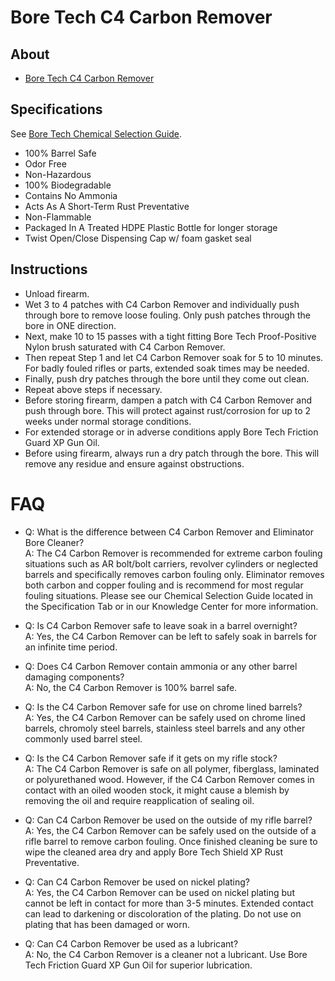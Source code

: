 # Bore Tech C4 Carbon Remover

## About

* [Bore Tech C4 Carbon Remover](https://www.boretech.com/products/c4-carbon-remover)

## Specifications

See [Bore Tech Chemical Selection Guide](https://github.com/CumpsD/second-brain/raw/main/assets/shooting/boretech/Chemical-Selection-Guide.pdf).

* 100% Barrel Safe
* Odor Free
* Non-Hazardous
* 100% Biodegradable
* Contains No Ammonia
* Acts As A Short-Term Rust Preventative
* Non-Flammable
* Packaged In A Treated HDPE Plastic Bottle for longer storage
* Twist Open/Close Dispensing Cap w/ foam gasket seal

## Instructions

* Unload firearm.
* Wet 3 to 4 patches with C4 Carbon Remover and individually push through bore to remove loose fouling. Only push patches through the bore in ONE direction.
* Next, make 10 to 15 passes with a tight fitting Bore Tech Proof-Positive Nylon brush saturated with C4 Carbon Remover.
* Then repeat Step 1 and let C4 Carbon Remover soak for 5 to 10 minutes. For badly fouled rifles or parts, extended soak times may be needed.
* Finally, push dry patches through the bore until they come out clean.
* Repeat above steps if necessary.
* Before storing firearm, dampen a patch with C4 Carbon Remover and push through bore. This will protect against rust/corrosion for up to 2 weeks under normal storage conditions.
* For extended storage or in adverse conditions apply Bore Tech Friction Guard XP Gun Oil.
* Before using firearm, always run a dry patch through the bore. This will remove any residue and ensure against obstructions.

# FAQ

* Q: What is the difference between C4 Carbon Remover and Eliminator Bore Cleaner? \
  A: The C4 Carbon Remover is recommended for extreme carbon fouling situations such as AR bolt/bolt carriers, revolver cylinders or neglected barrels and specifically removes carbon fouling only. Eliminator removes both carbon and copper fouling and is recommend for most regular fouling situations. Please see our Chemical Selection Guide located in the Specification Tab or in our Knowledge Center for more information.

* Q: Is C4 Carbon Remover safe to leave soak in a barrel overnight? \
  A: Yes, the C4 Carbon Remover can be left to safely soak in barrels for an infinite time period.

* Q: Does C4 Carbon Remover contain ammonia or any other barrel damaging components? \
  A: No, the C4 Carbon Remover is 100% barrel safe.

* Q: Is the C4 Carbon Remover safe for use on chrome lined barrels? \
  A: Yes, the C4 Carbon Remover can be safely used on chrome lined barrels, chromoly steel barrels, stainless steel barrels and any other commonly used barrel steel.

* Q: Is the C4 Carbon Remover safe if it gets on my rifle stock? \
  A: The C4 Carbon Remover is safe on all polymer, fiberglass, laminated or polyurethaned wood. However, if the C4 Carbon Remover comes in contact with an oiled wooden stock, it might cause a blemish by removing the oil and require reapplication of sealing oil.

* Q: Can C4 Carbon Remover be used on the outside of my rifle barrel? \
  A: Yes, the C4 Carbon Remover can be safely used on the outside of a rifle barrel to remove carbon fouling. Once finished cleaning be sure to wipe the cleaned area dry and apply Bore Tech Shield XP Rust Preventative.

* Q: Can C4 Carbon Remover be used on nickel plating? \
  A: Yes, the C4 Carbon Remover can be used on nickel plating but cannot be left in contact for more than 3-5 minutes. Extended contact can lead to darkening or discoloration of the plating. Do not use on plating that has been damaged or worn.

* Q: Can C4 Carbon Remover be used as a lubricant? \
  A: No, the C4 Carbon Remover is a cleaner not a lubricant. Use Bore Tech Friction Guard XP Gun Oil for superior lubrication.
